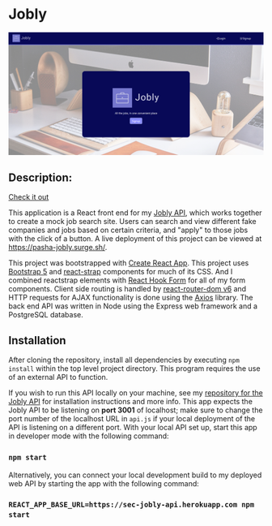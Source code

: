 # Jobly 

<img src='./public/jobly-screenshot.png' alt=''>

## Description: 

[Check it out](https://pasha-jobly.surge.sh/)

This application is a React front end for my [Jobly API](https://github.com/pasha-log/react-jobly-backend), which works together to create a mock job search site. Users can search and view different fake companies and jobs based on certain criteria, and "apply" to those jobs with the click of a button. A live deployment of this project can be viewed at https://pasha-jobly.surge.sh/.

This project was bootstrapped with [Create React App](https://github.com/facebook/create-react-app). This project uses [Bootstrap 5](https://getbootstrap.com/) and [react-strap](https://github.com/reactstrap/reactstrap) components for much of its CSS. And I combined reactstrap elements with [React Hook Form](https://react-hook-form.com/get-started/) for all of my form components. Client side routing is handled by [react-router-dom v6](https://www.npmjs.com/package/react-router-dom) and HTTP requests for AJAX functionality is done using the [Axios](https://github.com/axios/axios) library. The back end API was written in Node using the Express web framework and a PostgreSQL database.

## Installation
After cloning the repository, install all dependencies by executing `npm install` within the top level project directory. This program requires the use of an external API to function.

If you wish to run this API locally on your machine, see my [repository for the Jobly API](https://github.com/pasha-log/react-jobly-backend) for installation instructions and more info. This app expects the Jobly API to be listening on **port 3001** of localhost; make sure to change the port number of the localhost URL in `api.js` if your local deployment of the API is listening on a different port. With your local API set up, start this app in developer mode with the following command:
### `npm start`
Alternatively, you can connect your local development build to my deployed web API by starting the app with the following command:
### `REACT_APP_BASE_URL=https://sec-jobly-api.herokuapp.com npm start`